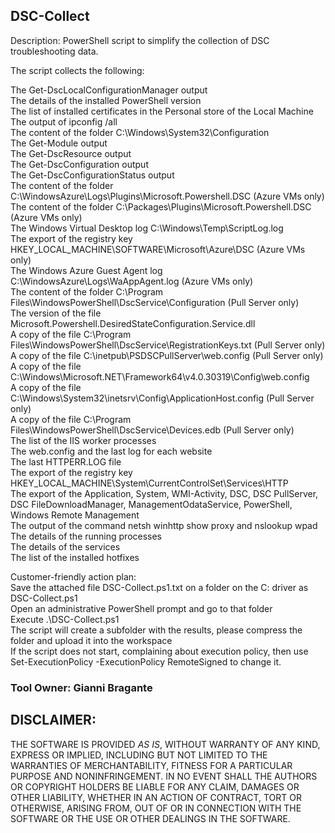 ## DSC-Collect

Description:
​​​​​​​​​​​PowerShell script to simplify the collection of DSC troubleshooting data.

The script collects the following:

The Get-DscLocalConfigurationManager output\
The details of the installed PowerShell version\
The list of installed certificates in the Personal store of the Local Machine\
The output of ipconfig /all\
The content of the folder C:\Windows\System32\Configuration\
The Get-Module output\
The Get-DscResource output\
The Get-DscConfiguration output\
The Get-DscConfigurationStatus output\
The content of the folder C:\WindowsAzure\Logs\Plugins\Microsoft.Powershell.DSC (Azure VMs only)\
The content of the folder C:\Packages\Plugins\Microsoft.Powershell.DSC (Azure VMs only)\
The Windows Virtual Desktop log C:\Windows\Temp\ScriptLog.log​\
The export of the registry key HKEY_LOCAL_MACHINE\SOFTWARE\Microsoft\Azure\DSC (Azure VMs only)\
The Windows Azure Guest Agent log C:\WindowsAzure\Logs\WaAppAgent.log (Azure VMs only)​\
The content of the folder C:\Program Files\WindowsPowerShell\DscService\Configuration (Pull Server only)\
The version of the file Microsoft.Powershell.DesiredStateConfiguration.Service.dll\
A copy of the file C:\Program Files\WindowsPowerShell\DscService\RegistrationKeys.txt (Pull Server only)\
A copy of the file C:\inetpub\PSDSCPullServer\web.config (Pull Server only)\
A copy of the file C:\Windows\Microsoft.NET\Framework64\v4.0.30319\Config\web.config​\
A copy of the file C:\Windows\System32\inetsrv\Config\ApplicationHost.config (Pull Server only)\
A copy of the file C:\Program Files\WindowsPowerShell\DscService\Devices.edb (Pull Server only)\
The list of the IIS worker processes\
The web.config and the last log for each website\
The last HTTPERR.LOG file\
The export of the registry key HKEY_LOCAL_MACHINE\System\CurrentControlSet\Services\HTTP\
The export of the Application, System, WMI-Activity, DSC, DSC PullServer, DSC FileDownloadManager, ManagementOdataService, PowerShell, Windows Remote Management\
The output of the command netsh winhttp show proxy​ and nslookup wpad​\
The details of the running processes\
The details of the services\
The list of the installed hotfixes

Customer-friendly action plan:\
Save the attached file DSC-Collect.ps1.txt on a folder on the C: driver as DSC-Collect.ps1\
Open an administrative PowerShell prompt and go to that folder\
Execute .\DSC-Collect.ps1\
The script will create a subfolder with the results, please compress the folder and upload it into the workspace\
If the script does not start, complaining about execution policy, then use Set-ExecutionPolicy -ExecutionPolicy RemoteSigned to change it.​


### Tool Owner: Gianni Bragante

## DISCLAIMER:
THE SOFTWARE IS PROVIDED *AS IS*, WITHOUT WARRANTY OF ANY KIND, EXPRESS OR IMPLIED, INCLUDING BUT NOT LIMITED TO THE WARRANTIES OF MERCHANTABILITY, FITNESS FOR A PARTICULAR PURPOSE AND NONINFRINGEMENT. 
IN NO EVENT SHALL THE AUTHORS OR COPYRIGHT HOLDERS BE LIABLE FOR ANY CLAIM, DAMAGES OR OTHER LIABILITY, WHETHER IN AN ACTION OF CONTRACT, TORT OR OTHERWISE, ARISING FROM, OUT OF OR IN CONNECTION WITH THE SOFTWARE OR THE USE OR OTHER DEALINGS IN THE SOFTWARE.